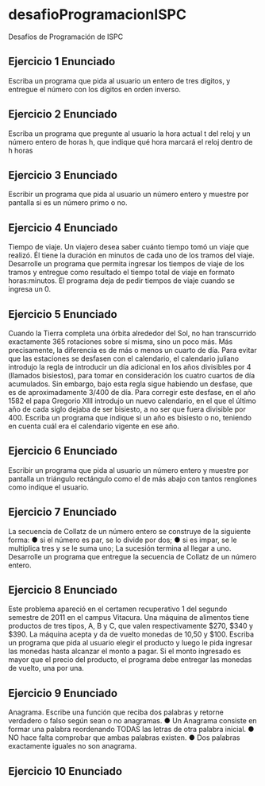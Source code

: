 # desafioProgramacionISPC
Desafíos de Programación de ISPC

## Ejercicio 1 Enunciado
Escriba un programa que pida al usuario un entero de tres dígitos, y entregue el número con los dígitos en orden inverso.

## Ejercicio 2 Enunciado
Escriba un programa que pregunte al usuario la hora actual t del reloj y un número entero de horas h, que indique qué hora marcará el reloj dentro de h horas

## Ejercicio 3 Enunciado
Escribir un programa que pida al usuario un número entero y muestre por pantalla si es un número primo o no.

## Ejercicio 4 Enunciado
Tiempo de viaje. Un viajero desea saber cuánto tiempo tomó un viaje que realizó. Él tiene la duración en minutos de cada uno de los tramos del viaje.
Desarrolle un programa que permita ingresar los tiempos de viaje de los tramos y entregue como resultado el tiempo total de viaje en formato horas:minutos.
El programa deja de pedir tiempos de viaje cuando se ingresa un 0.

## Ejercicio 5 Enunciado
Cuando la Tierra completa una órbita alrededor del Sol, no han transcurrido
exactamente 365 rotaciones sobre sí misma, sino un poco más. Más precisamente, la diferencia es de más o menos un cuarto de día.
Para evitar que las estaciones se desfasen con el calendario, el calendario juliano introdujo la regla de introducir un día adicional en los años divisibles por 4 (llamados bisiestos), para tomar en consideración los cuatro cuartos de día acumulados.
Sin embargo, bajo esta regla sigue habiendo un desfase, que es de aproximadamente 3/400 de día.
Para corregir este desfase, en el año 1582 el papa Gregorio XIII introdujo un nuevo calendario, en el que el último año de cada siglo dejaba de ser bisiesto, a no ser que fuera divisible por 400.
Escriba un programa que indique si un año es bisiesto o no, teniendo en cuenta cuál era el calendario vigente en ese año.

## Ejercicio 6 Enunciado
Escribir un programa que pida al usuario un número entero y muestre por pantalla un triángulo rectángulo como el de más abajo con tantos renglones como indique el usuario.

## Ejercicio 7 Enunciado
La secuencia de Collatz de un número entero se construye de la siguiente forma:
● si el número es par, se lo divide por dos;
● si es impar, se le multiplica tres y se le suma uno;
La sucesión termina al llegar a uno.
Desarrolle un programa que entregue la secuencia de Collatz de un número entero.

## Ejercicio 8 Enunciado
Este problema apareció en el certamen recuperativo 1 del segundo semestre de 2011 en el campus Vitacura.
Una máquina de alimentos tiene productos de tres tipos, A, B y C, que valen
respectivamente $270, $340 y $390. La máquina acepta y da de vuelto monedas de $10,$50 y $100.
Escriba un programa que pida al usuario elegir el producto y luego le pida ingresar las monedas hasta alcanzar el monto a pagar. Si el monto ingresado es mayor que el precio del producto, el programa debe entregar las monedas de vuelto, una por una.

## Ejercicio 9 Enunciado
Anagrama. Escribe una función que reciba dos palabras y retorne
verdadero o falso según sean o no anagramas.
● Un Anagrama consiste en formar una palabra reordenando TODAS las letras de
otra palabra inicial.
● NO hace falta comprobar que ambas palabras existen.
● Dos palabras exactamente iguales no son anagrama.

## Ejercicio 10 Enunciado